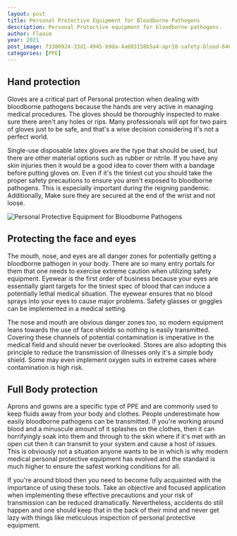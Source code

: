 ```yaml
---
layout: post
title: Personal Protective Equipment for Bloodborne Pathogens
description: Personal Protective equipment for bloodborne pathogens.
author: Flaaim
year: 2021
post_image: 73300924-33d1-4945-b9da-4a603158b5a4-apr18-safety-blood-640x360.jpg
categories: [PPE]
---
```



## Hand protection

Gloves are a critical part of Personal protection when dealing with bloodborne pathogens because the hands are very active in managing medical procedures. The gloves should be thoroughly inspected to make sure there aren't any holes or rips. Many professionals will opt for two pairs of gloves just to be safe, and that's a wise decision considering it's not a perfect world.

Single-use disposable latex gloves are the type that should be used, but there are other material options such as rubber or nitrile. If you have any skin injuries then it would be a good idea to cover them with a bandage before putting gloves on. Even if it's the tiniest cut you should take the proper safety precautions to ensure you aren't exposed to bloodborne pathogens. This is especially important during the reigning pandemic. Additionally, Make sure they are secured at the end of the wrist and not loose.

![Personal Protective Equipment for Bloodborne Pathogens](https://safetyworkblog.com/assets/73300924-33d1-4945-b9da-4a603158b5a4-apr18-safety-blood-640x360.jpg)

## Protecting the face and eyes

The mouth, nose, and eyes are all danger zones for potentially getting a bloodborne pathogen in your body. There are so many entry portals for them that one needs to exercise extreme caution when utilizing safety equipment. Eyewear is the first order of business because your eyes are essentially giant targets for the tiniest spec of blood that can induce a potentially lethal medical situation. The eyewear ensures that no blood sprays into your eyes to cause major problems. Safety glasses or goggles can be implemented in a medical setting.

The nose and mouth are obvious danger zones too, so modern equipment leans towards the use of face shields so nothing is easily transmitted. Covering these channels of potential contamination is imperative in the medical field and should never be overlooked. Stores are also adopting this principle to reduce the transmission of illnesses only it's a simple body shield. Some may even implement oxygen suits in extreme cases where contamination is high risk.

## Full Body protection

Aprons and gowns are a specific type of PPE and are commonly used to keep fluids away from your body and clothes. People underestimate how easily bloodborne pathogens can be transmitted. If you're working around blood and a minuscule amount of it splashes on the clothes, then it can horrifyingly soak into them and through to the skin where if it's met with an open cut then it can transmit to your system and cause a host of issues. This is obviously not a situation anyone wants to be in which is why modern medical personal protective equipment has evolved and the standard is much higher to ensure the safest working conditions for all.

If you're around blood then you need to become fully acquainted with the importance of using these tools. Take an objective and focused application when implementing these effective precautions and your risk of transmission can be reduced dramatically. Nevertheless, accidents do still happen and one should keep that in the back of their mind and never get lazy with things like meticulous inspection of personal protective equipment.

